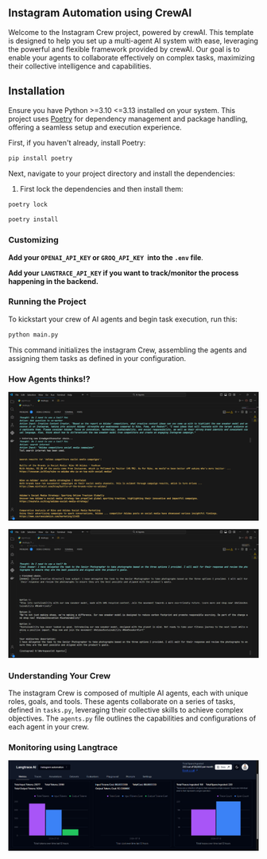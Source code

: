 ## Instagram Automation using CrewAI

Welcome to the Instagram Crew project, powered by crewAI. This template is designed to help you set up a multi-agent AI system with ease, leveraging the powerful and flexible framework provided by crewAI. Our goal is to enable your agents to collaborate effectively on complex tasks, maximizing their collective intelligence and capabilities.
## Installation

Ensure you have Python >=3.10 <=3.13 installed on your system. This project uses [Poetry](https://python-poetry.org/) for dependency management and package handling, offering a seamless setup and execution experience.

First, if you haven't already, install Poetry:

```bash
pip install poetry
```

Next, navigate to your project directory and install the dependencies:

1. First lock the dependencies and then install them:
```bash
poetry lock
```
```bash
poetry install
```
### Customizing

**Add your `OPENAI_API_KEY` or `GROQ_API_KEY `into the `.env` file**.

**Add your `LANGTRACE_API_KEY` if you want to track/monitor the process happening in the backend.**

### Running the Project

To kickstart your crew of AI agents and begin task execution, run this:

```bash
python main.py
```

This command initializes the instagram Crew, assembling the agents and assigning them tasks as defined in your configuration.

### How Agents thinks!?

![alt text](https://github.com/ft-sreedeep/instagram-automation/blob/main/docs/Screenshot%202024-07-18%20131956.png) 

![alt text](https://github.com/ft-sreedeep/instagram-automation/blob/main/docs/Screenshot%202024-07-18%20132129.png)

### Understanding Your Crew

The instagram Crew is composed of multiple AI agents, each with unique roles, goals, and tools. These agents collaborate on a series of tasks, defined in `tasks.py`, leveraging their collective skills to achieve complex objectives. The `agents.py` file outlines the capabilities and configurations of each agent in your crew.


### Monitoring using Langtrace 
![alt text](https://github.com/ft-sreedeep/instagram-automation/blob/main/docs/Screenshot%202024-07-18%20151905.png)
